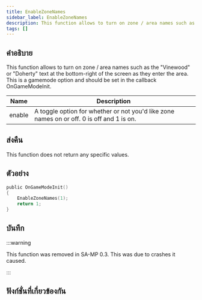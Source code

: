```yaml
---
title: EnableZoneNames
sidebar_label: EnableZoneNames
description: This function allows to turn on zone / area names such as the "Vinewood" or "Doherty" text at the bottom-right of the screen as they enter the area.
tags: []
---
```


## คำอธิบาย

This function allows to turn on zone / area names such as the "Vinewood" or "Doherty" text at the bottom-right of the screen as they enter the area. This is a gamemode option and should be set in the callback OnGameModeInit.

| Name   | Description                                                                               |
| ------ | ----------------------------------------------------------------------------------------- |
| enable | A toggle option for whether or not you'd like zone names on or off. 0 is off and 1 is on. |

## ส่งคืน

This function does not return any specific values.

## ตัวอย่าง

```c
public OnGameModeInit()
{
    EnableZoneNames(1);
    return 1;
}
```

## บันทึก

:::warning

This function was removed in SA-MP 0.3. This was due to crashes it caused.

:::

## ฟังก์ชั่นที่เกี่ยวข้องกัน
